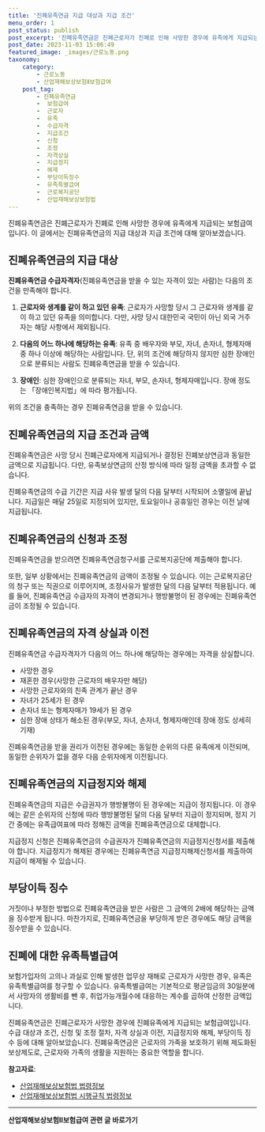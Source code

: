 ```yaml
---
title: '진폐유족연금 지급 대상과 지급 조건'
menu_order: 1
post_status: publish
post_excerpt: '진폐유족연금은 진폐근로자가 진폐로 인해 사망한 경우에 유족에게 지급되는 보험급여입니다. 이 글에서는 진폐유족연금의 지급 대상과 지급 조건에 대해 알아보겠습니다.'
post_date: 2023-11-03 15:06:49
featured_image: _images/근로노동.png
taxonomy:
    category:
        - 근로노동
        - 산업재해보상보험Ⅱ보험급여
    post_tag:
        - 진폐유족연금
        -  보험급여
        -  근로자
        -  유족
        -  수급자격
        -  지급조건
        -  신청
        -  조정
        -  자격상실
        -  지급정지
        -  해제
        -  부당이득징수
        -  유족특별급여
        -  근로복지공단
        -  산업재해보상보험법
---
```




진폐유족연금은 진폐근로자가 진폐로 인해 사망한 경우에 유족에게 지급되는 보험급여입니다. 이 글에서는 진폐유족연금의 지급 대상과 지급 조건에 대해 알아보겠습니다.

## 진폐유족연금의 지급 대상

**진폐유족연금 수급자격자**(진폐유족연금을 받을 수 있는 자격이 있는 사람)는 다음의 조건을 만족해야 합니다. 

1. **근로자와 생계를 같이 하고 있던 유족**: 근로자가 사망할 당시 그 근로자와 생계를 같이 하고 있던 유족을 의미합니다. 다만, 사망 당시 대한민국 국민이 아닌 외국 거주자는 해당 사항에서 제외됩니다.

2. **다음의 어느 하나에 해당하는 유족**: 유족 중 배우자와 부모, 자녀, 손자녀, 형제자매 중 하나 이상에 해당하는 사람입니다. 단, 위의 조건에 해당하지 않지만 심한 장애인으로 분류되는 사람도 진폐유족연금을 받을 수 있습니다.

3. **장애인**: 심한 장애인으로 분류되는 자녀, 부모, 손자녀, 형제자매입니다. 장애 정도는 「장애인복지법」에 따라 평가됩니다.

위의 조건을 충족하는 경우 진폐유족연금을 받을 수 있습니다. 

## 진폐유족연금의 지급 조건과 금액

진폐유족연금은 사망 당시 진폐근로자에게 지급되거나 결정된 진폐보상연금과 동일한 금액으로 지급됩니다. 다만, 유족보상연금의 산정 방식에 따라 일정 금액을 초과할 수 없습니다. 

진폐유족연금의 수급 기간은 지급 사유 발생 달의 다음 달부터 시작되어 소멸일에 끝납니다. 지급일은 매달 25일로 지정되어 있지만, 토요일이나 공휴일인 경우는 이전 날에 지급됩니다. 

## 진폐유족연금의 신청과 조정

진폐유족연금을 받으려면 진폐유족연금청구서를 근로복지공단에 제출해야 합니다. 

또한, 일부 상황에서는 진폐유족연금의 금액이 조정될 수 있습니다. 이는 근로복지공단의 청구 또는 직권으로 이루어지며, 조정사유가 발생한 달의 다음 달부터 적용됩니다. 예를 들어, 진폐유족연금 수급자의 자격이 변경되거나 행방불명이 된 경우에는 진폐유족연금이 조정될 수 있습니다. 

## 진폐유족연금의 자격 상실과 이전

진폐유족연금 수급자격자가 다음의 어느 하나에 해당하는 경우에는 자격을 상실합니다.

- 사망한 경우
- 재혼한 경우(사망한 근로자의 배우자만 해당)
- 사망한 근로자와의 친족 관계가 끝난 경우
- 자녀가 25세가 된 경우
- 손자녀 또는 형제자매가 19세가 된 경우
- 심한 장애 상태가 해소된 경우(부모, 자녀, 손자녀, 형제자매인데 장애 정도 상세히 기재)

진폐유족연금을 받을 권리가 이전된 경우에는 동일한 순위의 다른 유족에게 이전되며, 동일한 순위자가 없을 경우 다음 순위자에게 이전됩니다. 

## 진폐유족연금의 지급정지와 해제

진폐유족연금의 지급은 수급권자가 행방불명이 된 경우에는 지급이 정지됩니다. 이 경우에는 같은 순위자의 신청에 따라 행방불명된 달의 다음 달부터 지급이 정지되며, 정지 기간 중에는 유족급여표에 따라 정해진 금액을 진폐유족연금으로 대체합니다. 

지급정지 신청은 진폐유족연금의 수급권자가 진폐유족연금의 지급정지신청서를 제출해야 합니다. 지급정지가 해제된 경우에는 진폐유족연금 지급정지해제신청서를 제출하여 지급이 해제될 수 있습니다. 

## 부당이득 징수

거짓이나 부정한 방법으로 진폐유족연금을 받은 사람은 그 금액의 2배에 해당하는 금액을 징수받게 됩니다. 마찬가지로, 진폐유족연금을 부당하게 받은 경우에도 해당 금액을 징수받을 수 있습니다.

## 진폐에 대한 유족특별급여

보험가입자의 고의나 과실로 인해 발생한 업무상 재해로 근로자가 사망한 경우, 유족은 유족특별급여를 청구할 수 있습니다. 유족특별급여는 기본적으로 평균임금의 30일분에서 사망자의 생활비를 뺀 후, 취업가능개월수에 대응하는 계수를 곱하여 산정한 금액입니다. 

진폐유족연금은 진폐근로자가 사망한 경우에 진폐유족에게 지급되는 보험급여입니다. 수급 대상과 조건, 신청 및 조정 절차, 자격 상실과 이전, 지급정지와 해제, 부당이득 징수 등에 대해 알아보았습니다. 진폐유족연금은 근로자의 가족을 보호하기 위해 제도화된 보상제도로, 근로자와 가족의 생활을 지원하는 중요한 역할을 합니다.

**참고자료**:
- [산업재해보상보험법 법령정보](https://www.law.go.kr/LSW/lsSc.do?menuId=8&subMenuId=42&nwYn=0&section=lawNm&query=%EC%82%B0%EC%97%85%EC%9E%AC%ED%95%B4%EB%B3%B4%EC%83%81%EB%B3%B4%ED%97%98%EB%B2%95#liBgcolor1)
- [산업재해보상보험법 시행규칙 법령정보](https://www.law.go.kr/LSW/lsSc.do?menuId=8&subMenuId=42&nwYn=0&section=lawNm&query=%EC%82%B0%EC%97%85%EC%9E%AC%ED%95%B4%EB%B3%B4%EC%83%81%EB%B3%B4%ED%97%98%EB%B2%95#liBgcolor2)
<!-- wp:separator -->
<hr class="wp-block-separator has-alpha-channel-opacity"/>
<!-- /wp:separator -->

<!-- wp:group {"backgroundColor":"base","layout":{"type":"constrained"}} -->
<div class="wp-block-group has-base-background-color has-background"><!-- wp:paragraph {"align":"center","fontSize":"medium"} -->
<p class="has-text-align-center has-large-font-size"><strong>산업재해보상보험Ⅱ보험급여 관련 글 바로가기</strong></p>
<!-- /wp:paragraph -->


<!-- wp:latest-posts
{"categories":[{"id":10872,"count":19,"description":"","link":"https://uknowlaw.com/category/%ec%82%b0%ec%97%85%ec%9e%ac%ed%95%b4%eb%b3%b4%ec%83%81%eb%b3%b4%ed%97%98%e2%85%b1%eb%b3%b4%ed%97%98%ea%b8%89%ec%97%ac/","name":"산업재해보상보험Ⅱ보험급여","slug":"산업재해보상보험Ⅱ보험급여","taxonomy":"category","parent":0,"meta":[],"_links":{"self":[{"href":"https://uknowlaw.com/wp-json/wp/v2/categories/10872"}],"collection":[{"href":"https://uknowlaw.com/wp-json/wp/v2/categories"}],"about":[{"href":"https://uknowlaw.com/wp-json/wp/v2/taxonomies/category"}],"wp:post_type":[{"href":"https://uknowlaw.com/wp-json/wp/v2/posts?categories=10872"}],"curies":[{"name":"wp","href":"https://api.w.org/{rel}","templated":true}]}}],"postsToShow":100,"excerptLength":28,"postLayout":"grid","columns":2,"featuredImageAlign":"left","featuredImageSizeSlug":"large","fontSize":"small"} /--></div>
<!-- /wp:group -->